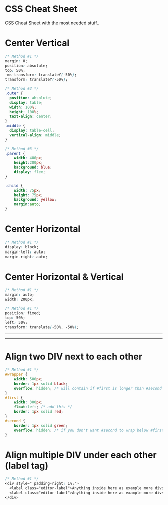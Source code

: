 # CSS Cheat Sheet
CSS Cheat Sheet with the most needed stuff..



# Center Vertical
```css
/* Method #1 */
margin: 0;
position: absolute;
top: 50%;
-ms-transform: translateY(-50%);
transform: translateY(-50%);

/* Method #2 */
.outer {
  position: absolute;
  display: table;
  width: 100%;
  height: 100%;
  text-align: center;
}
.middle {
  display: table-cell;
  vertical-align: middle;
}

/* Method #3 */
.parent {
    width: 400px;
    height:200px;
    background: blue;
    display: flex;
}

.child {
    width: 75px;
    height: 75px;
    background: yellow;
    margin:auto;
}

```  



# Center Horizontal
```css
/* Method #1 */
display: block;
margin-left: auto;
margin-right: auto;
```  



# Center Horizontal & Vertical
```css
/* Method #1 */
margin: auto;
width: 200px;

/* Method #1 */
position: fixed;
top: 50%;
left: 50%;
transform: translate(-50%, -50%);
```  

 _____________________________________________________
 _____________________________________________________


# Align two DIV next to each other
```css
/* Method #1 */
#wrapper {
    width: 500px;
    border: 1px solid black;
    overflow: hidden; /* will contain if #first is longer than #second */
}
#first {
    width: 300px;
    float:left; /* add this */
    border: 1px solid red;
}
#second {
    border: 1px solid green;
    overflow: hidden; /* if you don't want #second to wrap below #first */
}
```  


# Align multiple DIV under each other (label tag)
```css
/* Method #1 */
<div style=" padding-right: 1%;">
  <label class="editor-label">Anything inside here as example more divs..</label>
  <label class="editor-label">Anything inside here as example more divs..</label>
</div>
```  

